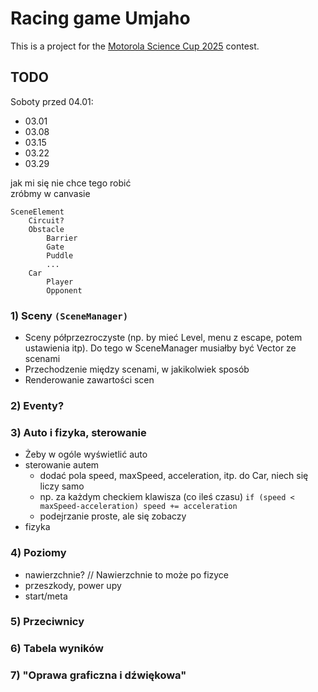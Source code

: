 # Racing game Umjaho

This is a project for the [Motorola Science Cup 2025](https://science-cup.pl/) contest.


## TODO

Soboty przed 04.01:
- 03.01
- 03.08
- 03.15
- 03.22
- 03.29

jak mi się nie chce tego robić <br>
zróbmy w canvasie

```
SceneElement
    Circuit?
    Obstacle
        Barrier
        Gate
        Puddle
        ...
    Car
        Player
        Opponent
```

### 1) Sceny `(SceneManager)`
- Sceny półprzezroczyste (np. by mieć Level, menu z escape, potem ustawienia itp). Do tego w SceneManager musiałby być Vector ze scenami
- Przechodzenie między scenami, w jakikolwiek sposób
- Renderowanie zawartości scen

### 2) Eventy? 

### 3) Auto i fizyka, sterowanie
- Żeby w ogóle wyświetlić auto
- sterowanie autem
  - dodać pola speed, maxSpeed, acceleration, itp. do Car, niech się liczy samo
  - np. za każdym checkiem klawisza (co ileś czasu) `if (speed < maxSpeed-acceleration) speed += acceleration`
  - podejrzanie proste, ale się zobaczy
- fizyka

### 4) Poziomy
- nawierzchnie? // Nawierzchnie to może po fizyce
- przeszkody, power upy
- start/meta

### 5) Przeciwnicy 

### 6) Tabela wyników

### 7) "Oprawa graficzna i dźwiękowa"